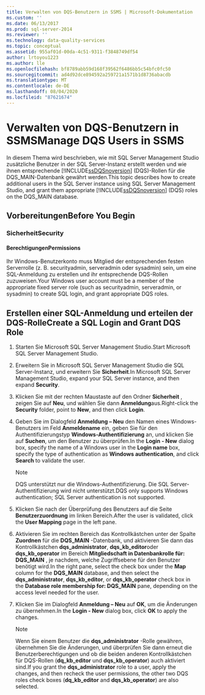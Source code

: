 ```yaml
---
title: Verwalten von DQS-Benutzern in SSMS | Microsoft-Dokumentation
ms.custom: ''
ms.date: 06/13/2017
ms.prod: sql-server-2014
ms.reviewer: ''
ms.technology: data-quality-services
ms.topic: conceptual
ms.assetid: 955af01d-00da-4c51-9311-f3848749df54
author: lrtoyou1223
ms.author: lle
ms.openlocfilehash: bf8789abb59d168f39562f6486bb5c54bfc0fc50
ms.sourcegitcommit: ad4d92dce894592a259721a1571b1d8736abacdb
ms.translationtype: MT
ms.contentlocale: de-DE
ms.lasthandoff: 08/04/2020
ms.locfileid: "87621674"
---
```

# <a name="manage-dqs-users-in-ssms"></a><span data-ttu-id="8ad24-102">Verwalten von DQS-Benutzern in SSMS</span><span class="sxs-lookup"><span data-stu-id="8ad24-102">Manage DQS Users in SSMS</span></span>
  <span data-ttu-id="8ad24-103">In diesem Thema wird beschrieben, wie mit SQL Server Management Studio zusätzliche Benutzer in der SQL Server-Instanz erstellt werden und wie ihnen entsprechende [!INCLUDE[ssDQSnoversion](../includes/ssdqsnoversion-md.md)] (DQS)-Rollen für die DQS_MAIN-Datenbank gewährt werden.</span><span class="sxs-lookup"><span data-stu-id="8ad24-103">This topic describes how to create additional users in the SQL Server instance using SQL Server Management Studio, and grant them appropriate [!INCLUDE[ssDQSnoversion](../includes/ssdqsnoversion-md.md)] (DQS) roles on the DQS_MAIN database.</span></span>  
  
##  <a name="before-you-begin"></a><a name="BeforeYouBegin"></a> <span data-ttu-id="8ad24-104">Vorbereitungen</span><span class="sxs-lookup"><span data-stu-id="8ad24-104">Before You Begin</span></span>  
  
###  <a name="security"></a><a name="Security"></a> <span data-ttu-id="8ad24-105">Sicherheit</span><span class="sxs-lookup"><span data-stu-id="8ad24-105">Security</span></span>  
  
####  <a name="permissions"></a><a name="Permissions"></a> <span data-ttu-id="8ad24-106">Berechtigungen</span><span class="sxs-lookup"><span data-stu-id="8ad24-106">Permissions</span></span>  
 <span data-ttu-id="8ad24-107">Ihr Windows-Benutzerkonto muss Mitglied der entsprechenden festen Serverrolle (z. B. securityadmin, serveradmin oder sysadmin) sein, um eine SQL-Anmeldung zu erstellen und ihr entsprechende DQS-Rollen zuzuweisen.</span><span class="sxs-lookup"><span data-stu-id="8ad24-107">Your Windows user account must be a member of the appropriate fixed server role (such as securityadmin, serveradmin, or sysadmin) to create SQL login, and grant appropriate DQS roles.</span></span>  
  
##  <a name="create-a-sql-login-and-grant-dqs-role"></a><a name="GrantRoles"></a><span data-ttu-id="8ad24-108">Erstellen einer SQL-Anmeldung und erteilen der DQS-Rolle</span><span class="sxs-lookup"><span data-stu-id="8ad24-108">Create a SQL Login and Grant DQS Role</span></span>  
  
1.  <span data-ttu-id="8ad24-109">Starten Sie Microsoft SQL Server Management Studio.</span><span class="sxs-lookup"><span data-stu-id="8ad24-109">Start Microsoft SQL Server Management Studio.</span></span>  
  
2.  <span data-ttu-id="8ad24-110">Erweitern Sie in Microsoft SQL Server Management Studio die SQL Server-Instanz, und erweitern Sie **Sicherheit**.</span><span class="sxs-lookup"><span data-stu-id="8ad24-110">In Microsoft SQL Server Management Studio, expand your SQL Server instance, and then expand **Security**.</span></span>  
  
3.  <span data-ttu-id="8ad24-111">Klicken Sie mit der rechten Maustaste auf den Ordner **Sicherheit** , zeigen Sie auf **Neu**, und wählen Sie dann **Anmeldung**aus.</span><span class="sxs-lookup"><span data-stu-id="8ad24-111">Right-click the **Security** folder, point to **New**, and then click **Login**.</span></span>  
  
4.  <span data-ttu-id="8ad24-112">Geben Sie im Dialogfeld **Anmeldung – Neu** den Namen eines Windows-Benutzers im Feld **Anmeldename** ein, geben Sie für den Authentifizierungstyp **Windows-Authentifizierung** an, und klicken Sie auf **Suchen**, um den Benutzer zu überprüfen.</span><span class="sxs-lookup"><span data-stu-id="8ad24-112">In the **Login - New** dialog box, specify the name of a Windows user in the **Login name** box, specify the type of authentication as **Windows authentication**, and click **Search** to validate the user.</span></span>  
  
    > [!NOTE]  
    >  <span data-ttu-id="8ad24-113">DQS unterstützt nur die Windows-Authentifizierung. Die SQL Server-Authentifizierung wird nicht unterstützt.</span><span class="sxs-lookup"><span data-stu-id="8ad24-113">DQS only supports Windows authentication; SQL Server authentication is not supported.</span></span>  
  
5.  <span data-ttu-id="8ad24-114">Klicken Sie nach der Überprüfung des Benutzers auf die Seite **Benutzerzuordnung** im linken Bereich.</span><span class="sxs-lookup"><span data-stu-id="8ad24-114">After the user is validated, click the **User Mapping** page in the left pane.</span></span>  
  
6.  <span data-ttu-id="8ad24-115">Aktivieren Sie im rechten Bereich das Kontrollkästchen unter der Spalte **Zuordnen** für die **DQS_MAIN** -Datenbank, und aktivieren Sie dann das Kontrollkästchen **dqs_administrator**, **dqs_kb_editor**oder **dqs_kb_operator** im Bereich **Mitgliedschaft in Datenbankrolle für: DQS_MAIN** , je nachdem, welche Zugriffsebene für den Benutzer benötigt wird.</span><span class="sxs-lookup"><span data-stu-id="8ad24-115">In the right pane, select the check box under the **Map** column for the **DQS_MAIN** database, and then select the **dqs_administrator**, **dqs_kb_editor**, or **dqs_kb_operator** check box in the **Database role membership for: DQS_MAIN** pane, depending on the access level needed for the user.</span></span>  
  
7.  <span data-ttu-id="8ad24-116">Klicken Sie im Dialogfeld **Anmeldung – Neu** auf **OK**, um die Änderungen zu übernehmen.</span><span class="sxs-lookup"><span data-stu-id="8ad24-116">In the **Login - New** dialog box, click **OK** to apply the changes.</span></span>  
  
    > [!NOTE]  
    >  <span data-ttu-id="8ad24-117">Wenn Sie einem Benutzer die **dqs_administrator** -Rolle gewähren, übernehmen Sie die Änderungen, und überprüfen Sie dann erneut die Benutzerberechtigungen und ob die beiden anderen Kontrollkästchen für DQS-Rollen (**dq_kb_editor** und **dqs_kb_operator**) auch aktiviert sind.</span><span class="sxs-lookup"><span data-stu-id="8ad24-117">If you grant the **dqs_administrator** role to a user, apply the changes, and then recheck the user permissions, the other two DQS roles check boxes (**dq_kb_editor** and **dqs_kb_operator**) are also selected.</span></span>  
  
  
